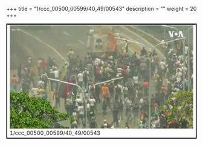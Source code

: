 +++
title = "1/ccc_00500_00599/40_49/00543"
description = ""
weight = 20
+++

<table style="border:2px solid black;max-width:800px;max-height:800px;" 
><tr><td>
<img class="center-fit-jpg"
src="/jpg_/aaa_20190430_NxaOmWaI8sI_00542.jpg">
1/ccc_00500_00599/40_49/00543
</img></td></tr></table>
